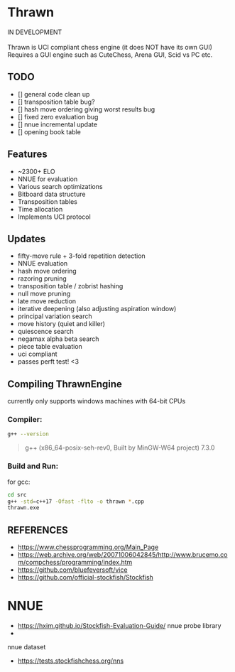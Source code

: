 # Thrawn
IN DEVELOPMENT <br> <br>
Thrawn is UCI compliant chess engine (it does NOT have its own GUI) <br>
Requires a GUI engine such as CuteChess, Arena GUI, Scid vs PC etc.

## TODO
- [] general code clean up
- [] transposition table bug?
- [] hash move ordering giving worst results bug
- [] fixed zero evaluation bug
- [] nnue incremental update
- [] opening book table

## Features
- ~2300+ ELO
- NNUE for evaluation
- Various search optimizations
- Bitboard data structure
- Transposition tables
- Time allocation
- Implements UCI protocol

## Updates
- fifty-move rule + 3-fold repetition detection
- NNUE evaluation
- hash move ordering
- razoring pruning
- transposition table / zobrist hashing
- null move pruning
- late move reduction
- iterative deepening (also adjusting aspiration window)
- principal variation search
- move history (quiet and killer)
- quiescence search
- negamax alpha beta search
- piece table evaluation
- uci compliant
- passes perft test! <3

## Compiling ThrawnEngine
currently only supports windows machines with 64-bit CPUs

### Compiler:
```bash
g++ --version
```
> g++ (x86_64-posix-seh-rev0, Built by MinGW-W64 project) 7.3.0

### Build and Run:
for gcc: 
```bash
cd src
g++ -std=c++17 -Ofast -flto -o thrawn *.cpp
thrawn.exe
``` 

## REFERENCES
- https://www.chessprogramming.org/Main_Page
- https://web.archive.org/web/20071006042845/http://www.brucemo.com/compchess/programming/index.htm
- https://github.com/bluefeversoft/vice
- https://github.com/official-stockfish/Stockfish
# NNUE
- https://hxim.github.io/Stockfish-Evaluation-Guide/
nnue probe library
- 
nnue dataset
- https://tests.stockfishchess.org/nns

